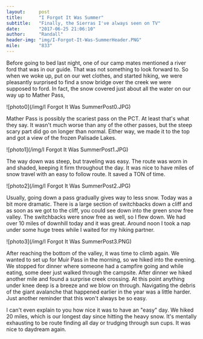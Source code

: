 ```yaml
---
layout:     post
title:      "I Forgot It Was Summer"
subtitle:   "Finally, the Sierras I've always seen on TV"
date:       "2017-06-25 21:06:10"
author:     "Randall"
header-img: "img/I-Forgot-It-Was-SummerHeader.PNG"
mile:       "833"
---
```

Before going to bed last night, one of our camp mates mentioned a river ford that was in our guide. That was not something to look forward to. So when we woke up, put on our wet clothes, and started hiking, we were pleasantly surprised to find a snow bridge over the creek we were supposed to ford. In fact, the snow covered just about all the water on our way up to Mather Pass,

![photo0](/img/I Forgot It Was SummerPost0.JPG)

Mather Pass is possibly the scariest pass on the PCT. At least that's what they say. It wasn't much worse than any of the other passes, but the steep scary part did go on longer than normal. Either way, we made it to the top and got a view of the frozen  Palisade Lakes.

![photo1](/img/I Forgot It Was SummerPost1.JPG)

The way down was steep, but traveling was easy. The route was worn in and shaded, keeping it firm throughout the day. It was nice to have miles of snow travel with an easy to follow route. It saved a TON of time.

![photo2](/img/I Forgot It Was SummerPost2.JPG)

Usually, going down a pass gradually gives way to less snow. Today was a bit more dramatic. There is a large section of switchbacks down a cliff and as soon as we got to the cliff, you could see down into the green snow free valley. The switchbacks were snow free as well, so I flew down. We had over 10 miles of downhill today and it was great. Around noon I took a nap under some huge trees while I waited for my hiking partner.

![photo3](/img/I Forgot It Was SummerPost3.PNG)

After reaching the bottom of the valley, it was time to climb again. We wanted to set up for Muir Pass in the morning, so we hiked into the evening. We stopped for dinner where someone had a campfire going and while eating, some deer just walked through the campsite. After dinner we hiked another mile and found a surprise creek crossing. At this point anything under knee deep is a breeze and we blow on through. Navigating the debris of the giant avalanche that happened earlier in the year was a little harder. Just another reminder that this won't always be so easy.

I can't even explain to you how nice it was to have an "easy" day. We hiked 20 miles, which is our longest day since hitting the heavy snow. It's mentally exhausting to be route finding all day or trudging through sun cups. It was nice to daydream again.


